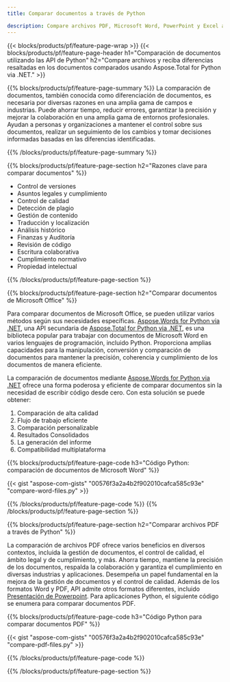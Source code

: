 ```yaml
---
title: Comparar documentos a través de Python 

description: Compare archivos PDF, Microsoft Word, PowerPoint y Excel a través de su aplicación Python. Obtenga los resultados de comparación resaltados.
---
```


{{< blocks/products/pf/feature-page-wrap >}}
{{< blocks/products/pf/feature-page-header h1="Comparación de documentos utilizando las API de Python" h2="Compare archivos y reciba diferencias resaltadas en los documentos comparados usando Aspose.Total for Python via .NET." >}}

{{% blocks/products/pf/feature-page-summary %}}
La comparación de documentos, también conocida como diferenciación de documentos, es necesaria por diversas razones en una amplia gama de campos e industrias. Puede ahorrar tiempo, reducir errores, garantizar la precisión y mejorar la colaboración en una amplia gama de entornos profesionales. Ayudan a personas y organizaciones a mantener el control sobre sus documentos, realizar un seguimiento de los cambios y tomar decisiones informadas basadas en las diferencias identificadas.

{{% /blocks/products/pf/feature-page-summary  %}}

{{% blocks/products/pf/feature-page-section  h2="Razones clave para comparar documentos" %}}

- Control de versiones
- Asuntos legales y cumplimiento
- Control de calidad
- Detección de plagio
- Gestión de contenido
- Traducción y localización
- Análisis histórico
- Finanzas y Auditoría
- Revisión de código
- Escritura colaborativa
- Cumplimiento normativo
- Propiedad intelectual

{{% /blocks/products/pf/feature-page-section %}}

{{% blocks/products/pf/feature-page-section  h2="Comparar documentos de Microsoft Office" %}}

Para comparar documentos de Microsoft Office, se pueden utilizar varios métodos según sus necesidades específicas. [Aspose.Words for Python via .NET](https://products.aspose.com/words/python-net/), una API secundaria de [Aspose.Total for Python via .NET](https://products.aspose.com/total/python-net/), es una biblioteca popular para trabajar con documentos de Microsoft Word en varios lenguajes de programación, incluido Python. Proporciona amplias capacidades para la manipulación, conversión y comparación de documentos para mantener la precisión, coherencia y cumplimiento de los documentos de manera eficiente.  <br />

La comparación de documentos mediante [Aspose.Words for Python via .NET](https://products.aspose.com/words/python-net/) ofrece una forma poderosa y eficiente de comparar documentos sin la necesidad de escribir código desde cero. Con esta solución se puede obtener:<br />

1. Comparación de alta calidad<br />
2. Flujo de trabajo eficiente<br />
3. Comparación personalizable<br />
4. Resultados Consolidados<br />
5. La generación del informe<br />
6. Compatibilidad multiplataforma


{{% blocks/products/pf/feature-page-code h3="Código Python: comparación de documentos de Microsoft Word" %}}

{{< gist "aspose-com-gists" "00576f3a2a4b2f902010cafca585c93e" "compare-word-files.py" >}}

{{% /blocks/products/pf/feature-page-code  %}}
{{% /blocks/products/pf/feature-page-section %}}

{{% blocks/products/pf/feature-page-section  h2="Comparar archivos PDF a través de Python" %}}

La comparación de archivos PDF ofrece varios beneficios en diversos contextos, incluida la gestión de documentos, el control de calidad, el ámbito legal y de cumplimiento, y más. Ahorra tiempo, mantiene la precisión de los documentos, respalda la colaboración y garantiza el cumplimiento en diversas industrias y aplicaciones. Desempeña un papel fundamental en la mejora de la gestión de documentos y el control de calidad. Además de los formatos Word y PDF, API admite otros formatos diferentes, incluido [Presentación de Powerpoint](https://products.aspose.com/total/python-net/compare/pptx/). Para aplicaciones Python, el siguiente código se enumera para comparar documentos PDF.


{{% blocks/products/pf/feature-page-code h3="Código Python para comparar documentos PDF" %}}

{{< gist "aspose-com-gists" "00576f3a2a4b2f902010cafca585c93e" "compare-pdf-files.py" >}}

{{% /blocks/products/pf/feature-page-code  %}}

{{% /blocks/products/pf/feature-page-section %}}